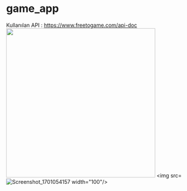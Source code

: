 # game_app
Kullanılan API : https://www.freetogame.com/api-doc 
<img src=![Screenshot_1701054141](https://github.com/Bego-db/game_app/assets/120643757/ccba7302-7f2c-41ae-8bc9-05019ae29ffa) width="400"/> <img src=![ Screenshot_1701054157](https://github.com/Bego-db/game_app/assets/120643757/27e54702-0a07-4c2c-8999-b40c034c6822) width="100"/>




